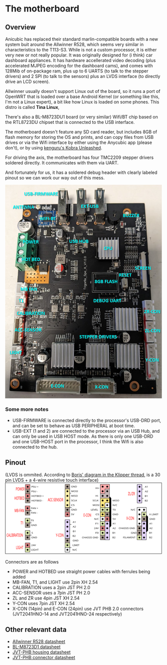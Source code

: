 # The motherboard

## Overview
Anicubic has replaced their standard marlin-compatible boards with a new system buit around the Allwinner R528, which seems very similar in characteristics to the T113-S3. While is not a custom processor, it is either very new or not really popular. It was originally designed for (i think) car dashboard appliances. It has hardware accellerated video decoding (plus accelerated MJPEG encoding for the dashboard cams), and comes with 128Mib of on-package ram, plus up to 6 UARTS (to talk to the stepper drivers) and 2 SPI (to talk to the sensors) plus an LVDS interface (to directly drive an LCD screen).

Allwinner usually doesn't support Linux out of the board, so it runs a port of OpenWRT that is loaded over a base Android Kernel (or something like this, I'm not a Linux expert), a bit like how Linux is loaded on some phones. This distro is called **Tina Linux**,

There's also a BL-M8723DU1 board (or very similar) Wifi/BT chip based on the RTL8723DU chipset that is connected to the USB interface.

The motherboard doesn't feature any SD card reader, but includes 8GB of flash memory for storing the OS and prints, and can copy files from USB drives or via the Wifi interface by either using the Anycubic app (please don't), or by using [kenguru's Kobra Unleashed](https://github.com/anjomro/kobra-unleashed).

For driving the axis, the motherboard has four TMC2209 stepper drivers soldered directly. It communicates with them via UART.

And fortunately for us, it has a soldered debug header with clearly labeled pinout so we can work our way out of this mess.

![Photo of the motherboard, with some of the components labeled](./motherboard-reference.png)
### Some more notes
* USB-FIRMWARE is connected directly to the processor's USB-DRD port, and can be set to behave as USB PERIPHERAL at boot time.
* USB-EXT (1 and 2) are connected to the processor via an USB Hub, and can only be used in USB HOST mode. As there is only one USB-DRD and one USB-HOST port in the processor, I think the Wifi is also connected to the hub.

## Pinout
(LVDS is ommited. According to [Boris' diagram in the Klipper thread](./boris-assumed-internal-architecture.png), is a 30 pin LVDS + a 4-wire resistive touch interface)
![Pinout of the motherboard](motherboard-pinout.svg)

Connectors are as follows
* POWER and HOTBED use straight power cables with ferrules being added
* MB-FAN, T1, and LIGHT use 2pin XH 2.54
* CALIBRATION uses a 2pin JST PH 2.0
* ACC-SENSOR uses a 7pin JST PH 2.0
* ZL and ZR use 4pin JST XH 2.54
* Y-CON uses 7pin JST XH 2.54
* X-CON (14pin) and E-CON (24pin) use JVT PHB 2.0 connectors (JVT2041HNO-14 and JVT2041HNO-24 respectively)


## Other relevant data
* [Allwinner R528 datasheet](r528_user_manual_v1.3.pdf)
* [BL-M8723D1 datasheet](BL-M8723DU1-datasheet.pdf)
* [JVT-PHB housing datasheet](JVT-PHB2.pdf)
* [JVT-PHB connector datasheet](JVT-PHB.pdf)
